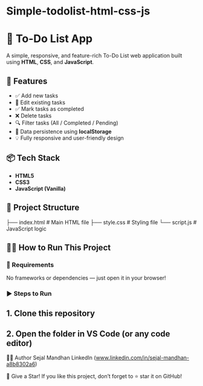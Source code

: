 # Simple-todolist-html-css-js

# 📝 To-Do List App

A simple, responsive, and feature-rich To-Do List web application built using **HTML**, **CSS**, and **JavaScript**.

## 🚀 Features

- ✅ Add new tasks
- 📝 Edit existing tasks
- ✅ Mark tasks as completed
- ❌ Delete tasks
- 🔍 Filter tasks (All / Completed / Pending)
- 💾 Data persistence using **localStorage**
- 💡 Fully responsive and user-friendly design


## 📦 Tech Stack

- **HTML5**
- **CSS3**
- **JavaScript (Vanilla)**




## 📂 Project Structure
├── index.html      # Main HTML file
├── style.css       # Styling file
└── script.js       # JavaScript logic



## 🧑‍💻 How to Run This Project

### 🔧 Requirements
No frameworks or dependencies — just open it in your browser!

### ▶️ Steps to Run

## 1. Clone this repository
## 2. Open the folder in VS Code (or any code editor)

🙋‍♂️ Author Sejal Mandhan LinkedIn (www.linkedin.com/in/sejal-mandhan-a8b8302a6)

🌟 Give a Star!
If you like this project, don’t forget to ⭐ star it on GitHub!

